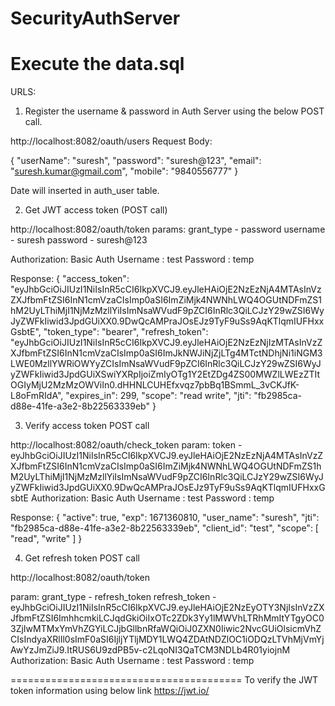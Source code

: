 # SecurityAuthServer

Execute the data.sql
============================================
URLS:
1. Register the username & password in Auth Server using the below POST call.

http://localhost:8082/oauth/users
Request Body:

{
  "userName": "suresh",
  "password": "suresh@123",
  "email": "suresh.kumar@gmail.com",
  "mobile": "9840556777"
}

Date will inserted in auth_user table.

2. Get JWT access token (POST call)

http://localhost:8082/oauth/token
params:
grant_type - password
username - suresh
password - suresh@123

Authorization:
Basic Auth
 Username : test
 Password : temp
 
Response:
{
    "access_token": "eyJhbGciOiJIUzI1NiIsInR5cCI6IkpXVCJ9.eyJleHAiOjE2NzEzNjA4MTAsInVzZXJfbmFtZSI6InN1cmVzaCIsImp0aSI6ImZiMjk4NWNhLWQ4OGUtNDFmZS1hM2UyLThiMjI1NjMzMzllYiIsImNsaWVudF9pZCI6InRlc3QiLCJzY29wZSI6WyJyZWFkIiwid3JpdGUiXX0.9DwQcAMPraJOsEJz9TyF9uSs9AqKTlqmIUFHxxGsbtE",
    "token_type": "bearer",
    "refresh_token": "eyJhbGciOiJIUzI1NiIsInR5cCI6IkpXVCJ9.eyJleHAiOjE2NzEzNjIzMTAsInVzZXJfbmFtZSI6InN1cmVzaCIsImp0aSI6ImJkNWJiNjZjLTg4MTctNDhjNi1iNGM3LWE0MzllYWRiOWYyZCIsImNsaWVudF9pZCI6InRlc3QiLCJzY29wZSI6WyJyZWFkIiwid3JpdGUiXSwiYXRpIjoiZmIyOTg1Y2EtZDg4ZS00MWZlLWEzZTItOGIyMjU2MzMzOWViIn0.dHHNLCUHEfxvqz7pbBq1BSmmL_3vCKJfK-L8oFmRIdA",
    "expires_in": 299,
    "scope": "read write",
    "jti": "fb2985ca-d88e-41fe-a3e2-8b22563339eb"
}

3. Verify access token POST call

http://localhost:8082/oauth/check_token
param:
token - eyJhbGciOiJIUzI1NiIsInR5cCI6IkpXVCJ9.eyJleHAiOjE2NzEzNjA4MTAsInVzZXJfbmFtZSI6InN1cmVzaCIsImp0aSI6ImZiMjk4NWNhLWQ4OGUtNDFmZS1hM2UyLThiMjI1NjMzMzllYiIsImNsaWVudF9pZCI6InRlc3QiLCJzY29wZSI6WyJyZWFkIiwid3JpdGUiXX0.9DwQcAMPraJOsEJz9TyF9uSs9AqKTlqmIUFHxxGsbtE
Authorization:
Basic Auth
 Username : test
 Password : temp
 
Response:
{
    "active": true,
    "exp": 1671360810,
    "user_name": "suresh",
    "jti": "fb2985ca-d88e-41fe-a3e2-8b22563339eb",
    "client_id": "test",
    "scope": [
        "read",
        "write"
    ]
}

4. Get refresh token POST call

http://localhost:8082/oauth/token

param:
grant_type - refresh_token
refresh_token - eyJhbGciOiJIUzI1NiIsInR5cCI6IkpXVCJ9.eyJleHAiOjE2NzEyOTY3NjIsInVzZXJfbmFtZSI6ImhhcmkiLCJqdGkiOiIxOTc2ZDk3Yy1lMWVhLTRhMmItYTgyOC03ZjIwMTMxYmVhZGYiLCJjbGllbnRfaWQiOiJ0ZXN0Iiwic2NvcGUiOlsicmVhZCIsIndyaXRlIl0sImF0aSI6IjljYTljMDY1LWQ4ZDAtNDZlOC1iODQzLTVhMjVmYjAwYzJmZiJ9.ItRUS6U9zdPB5v-c2LqoNI3QaTCM3NDLb4R01yiojnM
Authorization:
Basic Auth
 Username : test
 Password : temp

========================================
To verify the JWT token information using below link
https://jwt.io/
